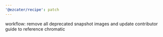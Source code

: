 ```yaml
---
'@ezcater/recipe': patch
---
```


workflow: remove all deprecated snapshot images and update contributor guide to reference chromatic
